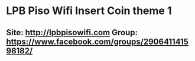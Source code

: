 # LPB Piso Wifi Insert Coin theme 1
Site: http://lpbpisowifi.com
Group: https://www.facebook.com/groups/290641141598182/
------

